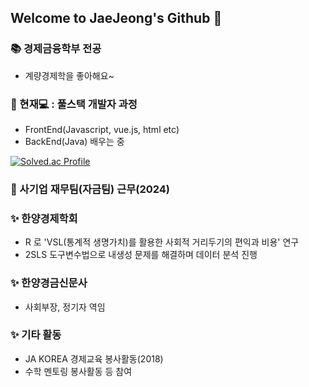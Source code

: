 ## Welcome to JaeJeong's Github 👋

### 📚 경제금융학부 전공
  - 계량경제학을 좋아해요~

### 🌱 현재💻 : 풀스택 개발자 과정
  - FrontEnd(Javascript, vue.js, html etc)
  - BackEnd(Java) 배우는 중

[![Solved.ac Profile](http://mazassumnida.wtf/api/v2/generate_badge?boj=leejae98)](https://solved.ac/leejae98/)

### 👔 사기업 재무팀(자금팀) 근무(2024)

### ✨ 한양경제학회
  - R 로 'VSL(통계적 생명가치)를 활용한 사회적 거리두기의 편익과 비용' 연구
  - 2SLS 도구변수법으로 내생성 문제를 해결하며 데이터 분석 진행
### ✨ 한양경금신문사
  - 사회부장, 정기자 역임
### ✨ 기타 활동
  - JA KOREA 경제교육 봉사활동(2018)
  - 수학 멘토링 봉사활동 등 참여

<!--
**Jaejeong-Lee/Jaejeong-Lee** is a ✨ _special_ ✨ repository because its `README.md` (this file) appears on your GitHub profile.

Here are some ideas to get you started:

- 🔭 I’m currently working on ...
- 🌱 I’m currently learning ...
- 👯 I’m looking to collaborate on ...
- 🤔 I’m looking for help with ...
- 💬 Ask me about ...
- 📫 How to reach me: ...
- 😄 Pronouns: ...
- ⚡ Fun fact: ...
-->
